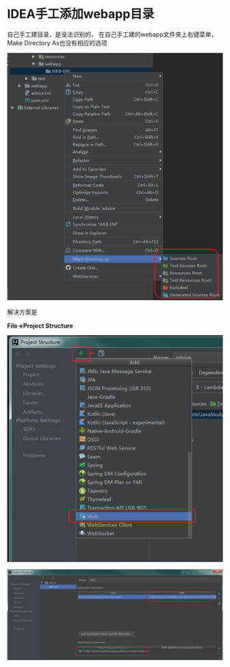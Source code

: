 # IDEA手工添加webapp目录

自己手工建目录，是没法识别的，
在自己手工建的webapp文件夹上右键菜单，Make Directory As也没有相应的选项

![img](resources\11583-20180208144217013-538040512.png)

 

解决方案是

**File->Project Structure**

![img](resources\11583-20180208144347732-1330719299.png)

![img](resources\11583-20180208144608185-748533385.png)

 